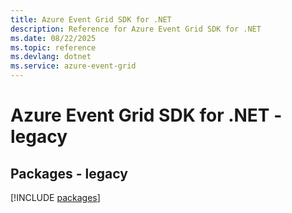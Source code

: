 ```yaml
---
title: Azure Event Grid SDK for .NET
description: Reference for Azure Event Grid SDK for .NET
ms.date: 08/22/2025
ms.topic: reference
ms.devlang: dotnet
ms.service: azure-event-grid
---
```

# Azure Event Grid SDK for .NET - legacy
## Packages - legacy
[!INCLUDE [packages](event-grid-index.md)]